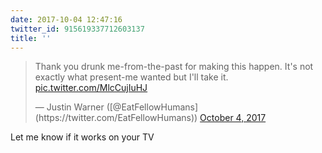 ```yaml
---
date: 2017-10-04 12:47:16
twitter_id: 915619337712603137
title: ''
---
```


<blockquote class="twitter-tweet"><p lang="en" dir="ltr">Thank you drunk me-from-the-past for making this happen.  It&#39;s not exactly what present-me wanted but I&#39;ll take it. <a href="https://t.co/MlcCujIuHJ">pic.twitter.com/MlcCujIuHJ</a></p>&mdash; Justin Warner ([@EatFellowHumans](https://twitter.com/EatFellowHumans)) <a href="https://twitter.com/EatFellowHumans/status/915616791669469184?ref_src=twsrc%5Etfw">October 4, 2017</a></blockquote>
<script async src="https://platform.twitter.com/widgets.js" charset="utf-8"></script>

Let me know if it works on your TV
